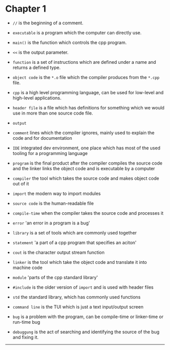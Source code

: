 # Chapter 1

- `//` is the beginning of a comment.

- `executable` is a program which the computer can directly use.

- `main()` is the function which controls the cpp program.

- `<<` is the output parameter.

- `function` is a set of instructions which are defined under a name and returns a defined type.

- `object code` is the `*.o` file which the compiler produces from the `*.cpp` file.

- `cpp` is a high level programming language, can be used for low-level and high-level applications.

- `header file` is a file which has definitions for something which we would use in more than one source code file.

- `output` 

- `comment` lines which the compiler ignores, mainly used to explain the code and for documentation

- `IDE` integrated dev environment, one place which has most of the used tooling for a programming language

- `program` is the final product after the compiler compiles the source code and the linker links the object code and is executable by a computer

- `compiler` the tool which takes the source code and makes object code out of it

- `import` the modern way to import modules

- `source code` is the human-readable file

- `compile-time` when the compiler takes the source code and processes it

- `error` 'an error in a program is a bug'

- `library` is a set of tools which are commonly used together

- `statement` 'a part of a cpp program that specifies an aciton'

- `cout` is the character output stream function

- `linker` is the tool which take the object code and translate it into machine code

- `module` 'parts of the cpp standard library'

- `#include` is the older version of `import` and is used with header files

- `std` the standard library, which has commonly used functions

- `command line` is the TUI which is just a text input/output screen

- `bug` is a problem with the program, can be compile-time or linker-time or run-time bug

- `debuggung` is the act of searching and identifying the source of the bug and fixing it.

---

